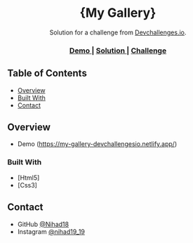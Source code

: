 <h1 align="center">{My Gallery}</h1>

<div align="center">
   Solution for a challenge from  <a href="http://devchallenges.io" target="_blank">Devchallenges.io</a>.
</div>

<div align="center">
  <h3>
    <a href="https://my-gallery-devchallengesio.netlify.app/">
      Demo
    </a>
    <span> | </span>
    <a href="https://devchallenges.io/solutions/c3guYYCMLKdUO0UjXhFm">
      Solution
    </a>
    <span> | </span>
    <a href="https://devchallenges.io/challenges/hhmesazsqgKXrTkYkt0U">
      Challenge
    </a>
  </h3>
</div>

<!-- TABLE OF CONTENTS -->

## Table of Contents
- [Overview](#overview)
- [Built With](#built-with)
- [Contact](#contact)

<!-- OVERVIEW -->
## Overview

- Demo (https://my-gallery-devchallengesio.netlify.app/)

### Built With

- [Html5]
- [Css3]

## Contact

- GitHub [@Nihad18](https://github.com/Nihad18/)
- Instagram [@nihad19_19](https://www.instagram.com/nihad19_19/)

